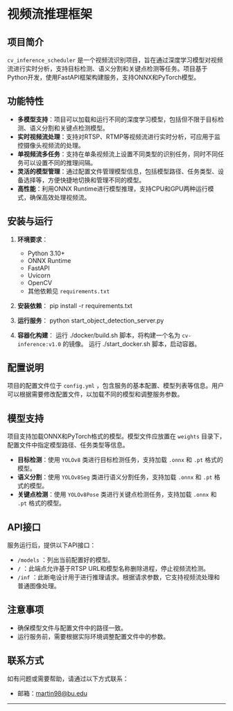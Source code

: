 # 视频流推理框架

## 项目简介

 `cv_inference_scheduler` 是一个视频流识别项目，旨在通过深度学习模型对视频流进行实时分析，支持目标检测、语义分割和关键点检测等任务。项目基于Python开发，使用FastAPI框架构建服务，支持ONNX和PyTorch模型。

## 功能特性

- **多模型支持**：项目可以加载和运行不同的深度学习模型，包括但不限于目标检测、语义分割和关键点检测模型。
- **实时视频流处理**：支持对RTSP、RTMP等视频流进行实时分析，可应用于监控摄像头视频流的处理。
- **单视频流多任务**：支持在单条视频流上设置不同类型的识别任务，同时不同任务可以设置不同的推理间隔。
- **灵活的模型管理**：通过配置文件管理模型信息，包括模型路径、任务类型、设备选择等，方便快捷地切换和管理不同的模型。
- **高性能**：利用ONNX Runtime进行模型推理，支持CPU和GPU两种运行模式，确保高效处理视频流。

## 安装与运行

1. **环境要求**：
   - Python 3.10+
   - ONNX Runtime
   - FastAPI
   - Uvicorn
   - OpenCV
   - 其他依赖见 `requirements.txt` 

2. **安装依赖**：
pip install -r requirements.txt
3. **运行服务**：
python start_object_detection_server.py
4. **容器化构建**：
运行 ./docker/build.sh 脚本，将构建一个名为 `cv-inference:v1.0` 的镜像。
运行 ./start_docker.sh 脚本，启动容器。

## 配置说明

项目的配置文件位于 `config.yml` ，包含服务的基本配置、模型列表等信息。用户可以根据需要修改配置文件，以加载不同的模型和调整服务参数。

## 模型支持

项目支持加载ONNX和PyTorch格式的模型。模型文件应放置在 `weights` 目录下，配置文件中指定模型路径、任务类型等信息。

- **目标检测**：使用 `YOLOv8` 类进行目标检测任务，支持加载 `.onnx` 和 `.pt` 格式的模型。
- **语义分割**：使用 `YOLOv8Seg` 类进行语义分割任务，支持加载 `.onnx` 和 `.pt` 格式的模型。
- **关键点检测**：使用 `YOLOv8Pose` 类进行关键点检测任务，支持加载 `.onnx` 和 `.pt` 格式的模型。

## API接口

服务运行后，提供以下API接口：

-  `/models` ：列出当前配置好的模型。
-  `/` ：此端点允许基于RTSP URL和模型名称删除进程，停止视频流检测。
-  `/inf` ：此断电设计用于进行推理请求。根据请求参数，它支持视频流处理和普通图像处理。

## 注意事项

- 确保模型文件与配置文件中的路径一致。
- 运行服务前，需要根据实际环境调整配置文件中的参数。

## 联系方式

如有问题或需要帮助，请通过以下方式联系：

- 邮箱：martin98@bu.edu

---
